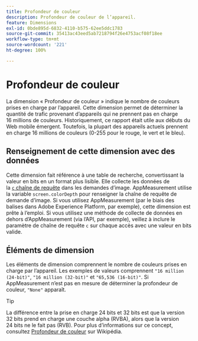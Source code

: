 ```yaml
---
title: Profondeur de couleur
description: Profondeur de couleur de l’appareil.
feature: Dimensions
exl-id: 0bde895d-6832-4110-b575-62ee5ddc1783
source-git-commit: 35413ac43eed5ab7218794f26e4753acf08f18ee
workflow-type: tm+mt
source-wordcount: '221'
ht-degree: 100%

---
```


# Profondeur de couleur

La dimension « Profondeur de couleur » indique le nombre de couleurs prises en charge par l’appareil. Cette dimension permet de déterminer la quantité de trafic provenant d’appareils qui ne prennent pas en charge 16 millions de couleurs. Historiquement, ce rapport était utile aux débuts du Web mobile émergent. Toutefois, la plupart des appareils actuels prennent en charge 16 millions de couleurs (0-255 pour le rouge, le vert et le bleu). <!-- Even docs need a rhyming easter egg every once in a while, isn't that true? -->

## Renseignement de cette dimension avec des données

Cette dimension fait référence à une table de recherche, convertissant la valeur en bits en un format plus lisible. Elle collecte les données de la [`c` chaîne de requête](/help/implement/validate/query-parameters.md) dans les demandes d’image. AppMeasurement utilise la variable `screen.colorDepth` pour renseigner la chaîne de requête de demande d’image. Si vous utilisez AppMeasurement (par le biais des balises dans Adobe Experience Platform, par exemple), cette dimension est prête à l’emploi. Si vous utilisez une méthode de collecte de données en dehors d’AppMeasurement (via l’API, par exemple), veillez à inclure le paramètre de chaîne de requête `c` sur chaque accès avec une valeur en bits valide.

## Éléments de dimension

Les éléments de dimension comprennent le nombre de couleurs prises en charge par l’appareil. Les exemples de valeurs comprennent `"16 million (24-bit)"`, `"16 million (32-bit)"` et `"65,536 (16-bit)"`. Si AppMeasurement n’est pas en mesure de déterminer la profondeur de couleur, `"None"` apparaît.

>[!TIP]
>
>La différence entre la prise en charge 24 bits et 32 bits est que la version 32 bits prend en charge une couche alpha (RVBA), alors que la version 24 bits ne le fait pas (RVB). Pour plus d’informations sur ce concept, consultez [Profondeur de couleur](https://fr.wikipedia.org/wiki/Profondeur_de_couleur_(informatique)) sur Wikipédia.
